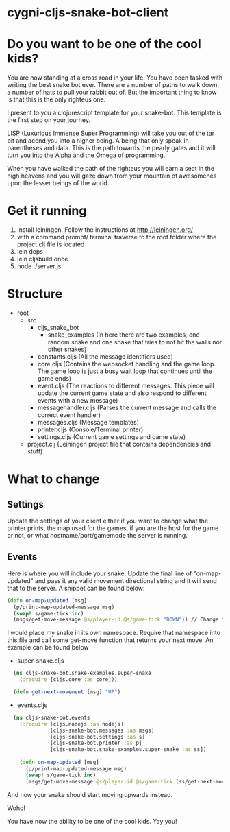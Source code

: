 # cygni-cljs-snake-bot-client

# Do you want to be one of the cool kids?

You are now standing at a cross road in your life. You have been tasked with writing the best snake bot ever. There are a number of paths to walk down, a number of hats to pull your rabbit out of. But the important thing to know is that this is the only righteus one.

I present to you a clojurescript template for your snake-bot. This template is the first step on your journey.

LISP (Luxurious Immense Super Programming) will take you out of the tar pit and acend you into a higher being. A being that only speak in parentheses and data. This is the path towards the pearly gates and it will turn you into the Alpha and the Omega of programming. 

When you have walked the path of the righteus you will earn a seat in the high heavens and you will gaze down from your mountain of awesomenes upon the lesser beings of the world.

# Get it running

1. Install leiningen. Follow the instructions at http://leiningen.org/
2. with a command prompt/ terminal traverse to the root folder where the project.clj file is located
3. lein deps
4. lein cljsbuild once
5. node ./server.js

# Structure

- root
  - src
    - cljs_snake_bot
      - snake_examples (In here there are two examples, one random snake and one snake that tries to not hit the walls nor other snakes)
    - constants.cljs (All the message identifiers used)
    - core.cljs (Contains the websocket handling and the game loop. The game loop is just a busy wait loop that continues until the game ends)
    - event.cljs (The reactions to different messages. This piece will update the current game state and also respond to different events with a new message)
    - messagehandler.cljs (Parses the current message and calls the correct event handler)
    - messages.cljs (Message templates)
    - printer.cljs (Console/Terminal printer)
    - settings.cljs (Current game settings and game state)
  - project.clj (Leiningen project file that contains dependencies and stuff)

# What to change

## Settings

Update the settings of your client either if you want to change what the printer prints, the map used for the games, if you are the host for the game or not, or what hostname/port/gamemode the server is running.

## Events

Here is where you will include your snake. Update the final line of "on-map-updated" and pass it any valid movement directional string and it will send that to the server. A snippet can be found below:

```clojure
(defn on-map-updated [msg]
  (p/print-map-updated-message msg)
  (swap! s/game-tick inc)
  (msgs/get-move-message @s/player-id @s/game-tick "DOWN")) // Change "DOWN" into something else
```

  I would place my snake in its own namespace. Require that namespace into this file and call some get-move function that returns your next move. An example can be found below
  
- super-snake.cljs
```clojure
  (ns cljs-snake-bot.snake-examples.super-snake
    (:require [cljs.core :as core]))

  (defn get-next-movement [msg] "UP")
```
  
- events.cljs
```clojure
  (ns cljs-snake-bot.events
    (:require [cljs.nodejs :as nodejs]
              [cljs-snake-bot.messages :as msgs]
              [cljs-snake-bot.settings :as s]
              [cljs-snake-bot.printer :as p]
              [cljs-snake-bot.snake-examples.super-snake :as ss])
              
    (defn on-map-updated [msg]
      (p/print-map-updated-message msg)
      (swap! s/game-tick inc)
      (msgs/get-move-message @s/player-id @s/game-tick (ss/get-next-movement msg))
```
And now your snake should start moving upwards instead.

Woho!

You have now the ability to be one of the cool kids. Yay you!
